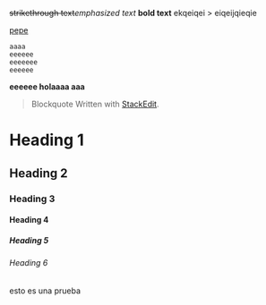 ﻿
~~strikethrough text~~*emphasized text*
**bold text**
ekqeiqei > eiqeijqieqie

[pepe](a)
```
aaaa
eeeeee
eeeeeee
eeeeee
```
**eeeeee holaaaa aaa**
> Blockquote
> Written with [StackEdit](https://stackedit.io/).

# Heading 1
## Heading 2
### Heading 3
#### Heading 4
##### Heading 5
###### Heading 6


esto es una prueba
